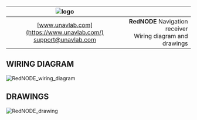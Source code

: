 | ![logo](https://ucnl.github.io/documentation/sm_logo.png) |  |
| :---: | ---: |
| [www.unavlab.com](https://www.unavlab.com/) <br/> [support@unavlab.com](mailto:support@unavlab.com) | **RedNODE** Navigation receiver <br/> Wiring diagram and drawings |

## WIRING DIAGRAM

![RedNODE_wiring_diagram](https://ucnl.github.io/documentation/RedNODE_wiring_diagram_en.png)

<div style="page-break-after: always;"></div>

## DRAWINGS

![RedNODE_drawing](https://ucnl.github.io/documentation/RedNODE_drawings.png)

<div style="page-break-after: always;"></div>

